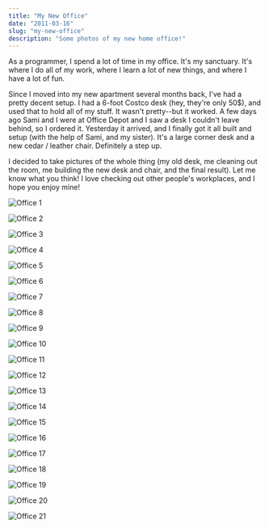 ```yaml
---
title: "My New Office"
date: "2011-03-16"
slug: "my-new-office"
description: "Some photos of my new home office!"
---
```



As a programmer, I spend a lot of time in my office.  It's my sanctuary.  It's
where I do all of my work, where I learn a lot of new things, and where I have
a lot of fun.

Since I moved into my new apartment several months back, I've had a pretty
decent setup.  I had a 6-foot Costco desk (hey, they're only 50$), and used
that to hold all of my stuff.  It wasn't pretty--but it worked.  A few days ago
Sami and I were at Office Depot and I saw a desk I couldn't leave behind, so I
ordered it.  Yesterday it arrived, and I finally got it all built and setup
(with the help of Sami, and my sister).  It's a large corner desk and a new
cedar / leather chair.  Definitely a step up.

I decided to take pictures of the whole thing (my old desk, me cleaning out the
room, me building the new desk and chair, and the final result).  Let me know
what you think!  I love checking out other people's workplaces, and I hope you
enjoy mine!

![Office 1][]

![Office 2][]

![Office 3][]

![Office 4][]

![Office 5][]

![Office 6][]

![Office 7][]

![Office 8][]

![Office 9][]

![Office 10][]

![Office 11][]

![Office 12][]

![Office 13][]

![Office 14][]

![Office 15][]

![Office 16][]

![Office 17][]

![Office 18][]

![Office 19][]

![Office 20][]

![Office 21][]


  [Office 1]: /static/blog/images/2011/office-1.png "Office 1"
  [Office 2]: /static/blog/images/2011/office-2.png "Office 2"
  [Office 3]: /static/blog/images/2011/office-3.png "Office 3"
  [Office 4]: /static/blog/images/2011/office-4.png "Office 4"
  [Office 5]: /static/blog/images/2011/office-5.png "Office 5"
  [Office 6]: /static/blog/images/2011/office-6.png "Office 6"
  [Office 7]: /static/blog/images/2011/office-7.png "Office 7"
  [Office 8]: /static/blog/images/2011/office-8.png "Office 8"
  [Office 9]: /static/blog/images/2011/office-9.png "Office 9"
  [Office 10]: /static/blog/images/2011/office-10.png "Office 10"
  [Office 11]: /static/blog/images/2011/office-11.png "Office 11"
  [Office 12]: /static/blog/images/2011/office-12.png "Office 12"
  [Office 13]: /static/blog/images/2011/office-13.png "Office 13"
  [Office 14]: /static/blog/images/2011/office-14.png "Office 14"
  [Office 15]: /static/blog/images/2011/office-15.png "Office 15"
  [Office 16]: /static/blog/images/2011/office-16.png "Office 16"
  [Office 17]: /static/blog/images/2011/office-17.png "Office 17"
  [Office 18]: /static/blog/images/2011/office-18.png "Office 18"
  [Office 19]: /static/blog/images/2011/office-19.png "Office 19"
  [Office 20]: /static/blog/images/2011/office-20.png "Office 20"
  [Office 21]: /static/blog/images/2011/office-21.png "Office 21"
